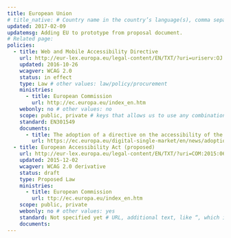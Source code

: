 ```yaml
---
title: European Union
# title_native: # Country name in the country’s language(s), comma separated. For Switzerland: Schweiz, Suisse, Svizzera, Svizra
updated: 2017-02-09
updatemsg: Adding EU to prototype from proposal document.
# Related page: 
policies:
  - title: Web and Mobile Accessibility Directive
    url: http://eur-lex.europa.eu/legal-content/EN/TXT/?uri=uriserv:OJ.L_.2016.327.01.0001.01.ENG&toc=OJ:L:2016:327:TOC
    updated: 2016-10-26
    wcagver: WCAG 2.0
    status: in effect
    type: Law # other values: law/policy/procurement
    ministries:
      - title: European Commission
        url: http://ec.europa.eu/index_en.htm
    webonly: no # other values: no
    scope: public, private # keys that allows us to use any combination
    standard: EN301549
    documents: 
      - title: The adoption of a directive on the accessibility of the sector bodies’ websites and mobile apps
        url: https://ec.europa.eu/digital-single-market/en/news/adoption-directive-accessibility-sector-bodies-websites-and-mobile-apps
  - title: European Accessibility Act (proposed)
    url: http://eur-lex.europa.eu/legal-content/EN/TXT/?uri=COM:2015:0615:FIN
    updated: 2015-12-02
    wcagver: WCAG 2.0 derivative
    status: draft
    type: Proposed Law
    ministries:
      - title: European Commission
        url: ttp://ec.europa.eu/index_en.htm
    scope: public, private
    webonly: no # other values: yes
    standard: Not specified yet # URL, additional text, like “, which includes WCAG 2.0 verbatim without modifications for Web content, and WCAG 2.0 as interpreted by WCAG2ICT for non-Web documentation and software.” is taken programatically from the standards.yaml document in _data to avoid different text for the same content.
    documents:
---
```

